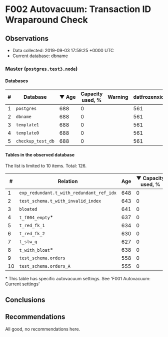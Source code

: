 # F002 Autovacuum: Transaction ID Wraparound Check #

## Observations ##
- Data collected: 2019-09-03 17:59:25 +0000 UTC
- Current database: dbname




### Master (`postgres.test3.node`) ###


#### Databases ####


| \# | Database | &#9660;&nbsp;Age | Capacity used, % | Warning | datfrozenxid |
|--|--------|-----|------------------|---------|--------------|
| 1 |`postgres`|688 |0 |  |561 |
| 2 |`dbname`|688 |0 |  |561 |
| 3 |`template1`|688 |0 |  |561 |
| 4 |`template0`|688 |0 |  |561 |
| 5 |`checkup_test_db`|688 |0 |  |561 |


#### Tables in the observed database ####
The list is limited to 10 items. Total: 126.

| \# | Relation | Age | &#9660;&nbsp;Capacity used, % | Warning |rel_relfrozenxid | toast_relfrozenxid |
|---|-------|-----|------------------|---------|-----------------|--------------------|
| 1 |`exp_redundant.t_with_redundant_ref_idx` |648 |0 |  |601 |0 |
| 2 |`test_schema.t_with_invalid_index` |643 |0 |  |606 |0 |
| 3 |`bloated` |641 |0 |  |608 |0 |
| 4 |`t_f004_empty`\* |637 |0 |  |612 |0 |
| 5 |`t_red_fk_1` |634 |0 |  |615 |0 |
| 6 |`t_red_fk_2` |630 |0 |  |619 |0 |
| 7 |`t_slw_q` |627 |0 |  |622 |0 |
| 8 |`t_with_bloat`\* |638 |0 |  |611 |0 |
| 9 |`test_schema.orders` |558 |0 |  |691 |0 |
| 10 |`test_schema.orders_A` |555 |0 |  |694 |0 |


\* This table has specific autovacuum settings. See 'F001 Autovacuum: Current settings'


## Conclusions ##
 


## Recommendations ##
  All good, no recommendations here.
 

